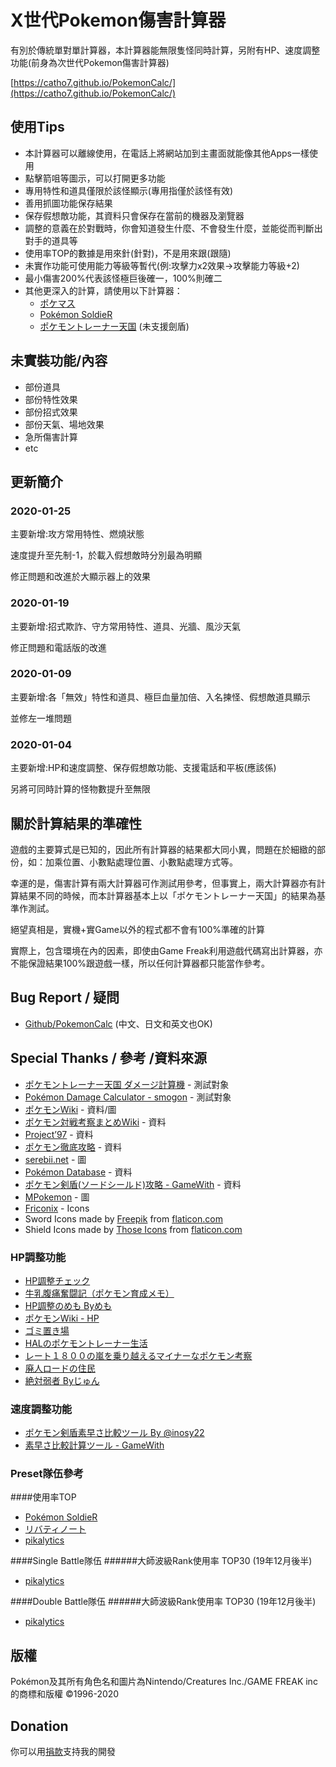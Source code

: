 # X世代Pokemon傷害計算器
有別於傳統單對單計算器，本計算器能無限隻怪同時計算，另附有HP、速度調整功能(前身為次世代Pokemon傷害計算器)

[https://catho7.github.io/PokemonCalc/](https://catho7.github.io/PokemonCalc/)

## 使用Tips
* 本計算器可以離線使用，在電話上將網站加到主畫面就能像其他Apps一樣使用
* 點擊箭咀等圖示，可以打開更多功能
* 專用特性和道具僅限於該怪顯示(專用指僅於該怪有效)
* 善用抓圖功能保存結果
* 保存假想敵功能，其資料只會保存在當前的機器及瀏覽器
* 調整的意義在於對戰時，你會知道發生什麼、不會發生什麼，並能從而判斷出對手的道具等
* 使用率TOP的數據是用來針(針對)，不是用來跟(跟隨)
* 未實作功能可使用能力等級等暫代(例:攻擊力x2效果->攻擊能力等級+2)
* 最小傷害200%代表該怪極巨後確一，100%則確二
* 其他更深入的計算，請使用以下計算器：
	* [ポケマス](https://pokemass.com/swsh/dc)
	* [Pokémon SoldieR](https://www.pokesol.com/tool/calc.html)
	* [ポケモントレーナー天国](https://pokemon-trainer.net/sm/dmcs/) (未支援劍盾)

## 未實裝功能/內容
* 部份道具
* 部份特性效果
* 部份招式效果
* 部份天氣、場地效果
* 急所傷害計算
* etc

## 更新簡介
### 2020-01-25
主要新增:攻方常用特性、燃燒狀態

速度提升至先制-1，於載入假想敵時分別最為明顯


修正問題和改進於大顯示器上的效果


### 2020-01-19
主要新增:招式欺詐、守方常用特性、道具、光牆、風沙天氣

修正問題和電話版的改進

### 2020-01-09

主要新增:各「無效」特性和道具、極巨血量加倍、入名揀怪、假想敵道具顯示

並修左一堆問題

### 2020-01-04
主要新增:HP和速度調整、保存假想敵功能、支援電話和平板(應該係)

另將可同時計算的怪物數提升至無限

## 關於計算結果的準確性

遊戲的主要算式是已知的，因此所有計算器的結果都大同小異，問題在於細緻的部份，如：加乘位置、小數點處理位置、小數點處理方式等。

幸運的是，傷害計算有兩大計算器可作測試用參考，但事實上，兩大計算器亦有計算結果不同的時候，而本計算器基本上以「ポケモントレーナー天国」的結果為基準作測試。

絕望真相是，實機+實Game以外的程式都不會有100%準確的計算

實際上，包含環境在內的因素，即使由Game Freak利用遊戲代碼寫出計算器，亦不能保證結果100%跟遊戲一樣，所以任何計算器都只能當作參考。

## Bug Report / 疑問
* [Github/PokemonCalc](https://github.com/catho7/PokemonCalc/issues/new) (中文、日文和英文也OK)

## Special Thanks / 參考 /資料來源
* [ポケモントレーナー天国 ダメージ計算機](https://pokemon-trainer.net/sm/dmcs/) - 測試對象
* [Pokémon Damage Calculator - smogon](https://calc.pokemonshowdown.com/) - 測試對象
* [ポケモンWiki](http://wiki.ポケモン.com/wiki/%E3%83%A1%E3%82%A4%E3%83%B3%E3%83%9A%E3%83%BC%E3%82%B8) - 資料/圖
* [ポケモン対戦考察まとめWiki](https://pokemon-wiki.net/) - 資料
* [Project’97](https://project1997.com) - 資料
* [ポケモン徹底攻略](https://yakkun.com/swsh/) - 資料
* [serebii.net](https://www.serebii.net/) - 圖
* [Pokémon Database](https://pokemondb.net/) - 資料
* [ポケモン剣盾(ソードシールド)攻略 - GameWith](https://gamewith.jp/pokemon-sword-shield/) - 資料
* [MPokemon](http://mpokemon.com) - 圖
*  [Friconix](https://friconix.com) - Icons
*  Sword Icons made by [Freepik](https://www.flaticon.com/authors/freepik) from [flaticon.com](https://www.flaticon.com/)
*  Shield Icons made by [Those Icons](https://www.flaticon.com/authors/those-icons) from [flaticon.com](https://www.flaticon.com/)

### HP調整功能
* [HP調整チェック](http://pkc.client.jp/w/hpchk.html)
* [牛乳腹痛奮闘記（ポケモン育成メモ）](http://milkkun2525.gg-blog.com/【育成】育成に役立つメモ/【メモ】hp調整について%E3%80%82)
* [HP調整のめも Byめも](https://ch.nicovideo.jp/memomomo/blomaga/ar124459)
* [ポケモンWiki - HP](https://wiki.ポケモン.com/wiki/HP)
* [ゴミ置き場](https://ameblo.jp/konoyubitomareltu/entry-10639640506.html)
* [HALのポケモントレーナー生活](https://pokego-swsh.com/status-hp/)
* [レート１８００の嵐を乗り越えるマイナーなポケモン考察](http://pokebeginner.game-ss.com/ポケモン%E3%80%80便利ツール/サン・ムーン%20hpの仕組み%20奇数調整など！)
* [廃人ロードの住民](http://haizinnroodonozyuumin.blog.jp/archives/1017858023.html)
* [絶対弱者 Byじゅん](https://www.ponz-poke.com/entry/2018/09/10/210532)

### 速度調整功能
* [ポケモン剣盾素早さ比較ツール By @inosy22](https://pokemon-tools.netlify.com/speed-checker/)
* [素早さ比較計算ツール - GameWith](https://gamewith.jp/pokemon-sword-shield/article/show/180720)

### Preset隊伍參考
####使用率TOP
* [Pokémon SoldieR](https://pokesol.com)
* [リバティノート](https://liberty-note.com)
* [pikalytics](https://pikalytics.com)

####Single Battle隊伍
######大師波級Rank使用率 TOP30 (19年12月後半)
* [pikalytics](https://pikalytics.com)

####Double Battle隊伍
######大師波級Rank使用率 TOP30 (19年12月後半)
* [pikalytics](https://pikalytics.com)

## 版權
Pokémon及其所有角色名和圖片為Nintendo/Creatures Inc./GAME FREAK inc的商標和版權 ©1996-2020

## Donation
你可以用[捐款](https://www.paypal.me/catho7)支持我的開發